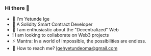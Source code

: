 ### Hi there 👋

- 👀 I'm Yetunde Ige
- 📌 A Solidity Smart Contract Developer
- 💬 I am enthusiastic about the "Decentralized" Web
- ❕ I am looking to collaborate on Web3 projects
- ⚡️ Mantra: In a world of impossible, the possibilities are endless.
- 📧 How to reach me? Igehyetundeoma@gmail.com

